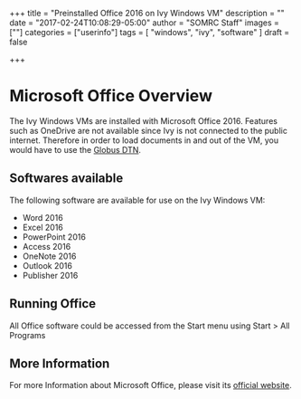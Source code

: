 +++
title = "Preinstalled Office 2016 on Ivy Windows VM"
description = ""
date = "2017-02-24T10:08:29-05:00"
author = "SOMRC Staff"
images = [""]
categories = ["userinfo"]
tags = [
    "windows", 
    "ivy",
    "software"
]
draft = false

+++
# Microsoft Office Overview

The Ivy Windows VMs are installed with Microsoft Office 2016. Features such as OneDrive are not available
since Ivy is not connected to the public internet. Therefore in order to load documents in and out of the 
VM, you would have to use the [Globus DTN](https://discuss.rc.virginia.edu/t/globus-connect-data-transfer-introduction/345). 

## Softwares available

The following software are available for use on the Ivy Windows VM:

* Word 2016
* Excel 2016
* PowerPoint 2016
* Access 2016
* OneNote 2016
* Outlook 2016
* Publisher 2016

## Running Office

All Office software could be accessed from the Start menu using Start > All Programs

## More Information

For more Information about Microsoft Office, please visit its [official website](https://products.office.com/en-us/home). 